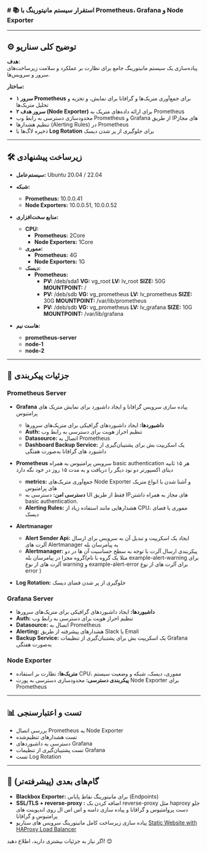 

### # 📚 **استقرار سیستم مانیتورینگ با Prometheus، Grafana و Node Exporter**

---

## ⚙️ **توضیح کلی سناریو**

**هدف:**  
پیاده‌سازی یک سیستم مانیتورینگ جامع برای نظارت بر عملکرد و سلامت زیرساخت‌های سرور و سرویس‌ها.  

**ساختار:**  
- **۱ سرور Prometheus** برای جمع‌آوری متریک‌ها و گرافانا برای نمایش، و تجزیه و تحلیل متریک‌ها 
- **۲ سرور هدف (Node Exporter)** برای ارائه داده‌های متریک به Prometheus  
- محدودسازی دسترسی به رابط وب Prometheus و Grafana از طریق IP‌های مجاز  
- تنظیم هشدارها (Alerting Rules) در Prometheus  
- ذخیره لاگ‌ها با **Log Rotation** برای جلوگیری از پر شدن دیسک  

---

## 🛠️ **زیرساخت پیشنهادی**

- **سیستم‌عامل:** Ubuntu 20.04 / 22.04  

- **شبکه:**  
   - **Prometheus:** 10.0.0.41  
   - **Node Exporters:** 10.0.0.51, 10.0.0.52

- **منابع سخت‌افزاری:**  

  - **CPU:**  
     - **Prometheus:** 2Core  
     - **Node Exporters:** 1Core  
  - **مموری:**  
     - **Prometheus:** 4G  
     - **Node Exporters:** 1G  
  - **دیسک:**  
     - **Prometheus:**  
       - **PV:** /deb/sda1 **VG:** vg_root **LV:** lv_root **SIZE:** 50G **MOUNTPOINT:** /  
       - **PV:** /deb/sdb **VG:** vg_prometheus **LV:** lv_prometheus **SIZE:** 30G **MOUNTPOINT:** /var/lib/prometheus  
       - **PV:** /deb/sdb **VG:** vg_prometheus **LV:** lv_grafana **SIZE:** 10G **MOUNTPOINT:** /var/lib/grafana  

- **هاست نیم:**  
    - **prometheus-server**  
    - **node-1**  
    - **node-2**  

---

## 📑 **جزئیات پیکربندی**

### **Prometheus Server**
- **Grafana** پیاده سازی سرویس گرافانا و ایجاد داشبورد برای نمایش متریک های پرامتیوس
  - **داشبوردها:** ایجاد داشبوردهای گرافیکی برای متریک‌های سرورها  
  - **Auth:** تنظیم احراز هویت برای دسترسی به رابط وب  
  - **Datasource:** اتصال به Prometheus  
  - **Dashboard Backup Service:** یک اسکریپت بش برای پشتیبان‌گیری از داشبورد های گرافانا به‌صورت هفتگی  

- **Prometheus** سرویس پرامتیوس به همراه basic authentication هر ۱۵ ثانیه دیتای اکسپورتر دو نود دیگر را دریافت و به مدت ۱۵ روز در خود نگه دارد
  - **metrics:** جمع‌آوری متریک‌های Node Exporter و آشنا شدن با انواع متریک های پرامتیوس
  - **دسترسی امن:** دسترسی به UI فقط از طریق IP‌های مجاز به همراه داشتن basic authentication.
  - **Alerting Rules:** هشدارهایی مانند استفاده زیاد از CPU، مموری یا فضای دیسک  
- **Alertmanager**
  - **Alert Sender Api:** ایجاد یک اسکریپت و تبدیل آن به سرویس برای ارسال آلرت های Alertmanager به پیامرسان بله
  - **Alertmanager:** پیکربندی ارسال آلرت با توجه به سطح حساسیت آن ها در دو گروه مجزا در پیامرسان بله(مثلا یک گروه با نام example-alert-warning برای آلرت های از نوع warning و example-alert-error برای آلرت های از نوع error )

- **Log Rotation:** جلوگیری از پر شدن فضای دیسک

### **Grafana Server**  
- **داشبوردها:** ایجاد داشبوردهای گرافیکی برای متریک‌های سرورها  
- **Auth:** تنظیم احراز هویت برای دسترسی به رابط وب  
- **Datasource:** اتصال به Prometheus  
- **Alerting:** هشدارهای پیشرفته از طریق Slack یا Email  
- **Backup Service:** یک اسکریپت بش برای پشتیبان‌گیری از تنظیمات Grafana به‌صورت هفتگی  

### **Node Exporter**  
- **متریک‌ها:** نظارت بر استفاده CPU، مموری، دیسک، شبکه و وضعیت سیستم  
- **پیکربندی دسترسی:** محدودسازی دسترسی به پورت Node Exporter برای Prometheus  

---

## 📊 **تست و اعتبارسنجی**

- بررسی اتصال Prometheus به Node Exporter  
- تست هشدارهای تنظیم‌شده  
- دسترسی به داشبوردهای Grafana  
- تست پشتیبان‌گیری از تنظیمات Grafana  
- تست Log Rotation  

---

## 🚀 **گام‌های بعدی (پیشرفته‌تر)**  
- **Blackbox Exporter:** برای مانیتورینگ نقاط پایانی (Endpoints)  
- **SSL/TLS + reverse-proxy :**  اضافه کردن یک reverse-proxy مثل haproxy جلو دست پروامتیوس و گرافانا و پیاده سازی دامنه و اس اس ال روی اندپوینت های پرامتیوس و گرافانا  
- پیاده سازی زیرساخت کامل مانیتورینگ سرویس های سناریو [Static Website with HAProxy Load Balancer](scenarios/monitoring-infrastructure/README.md)

اگر نیاز به جزئیات بیشتری دارید، اطلاع دهید! 😊